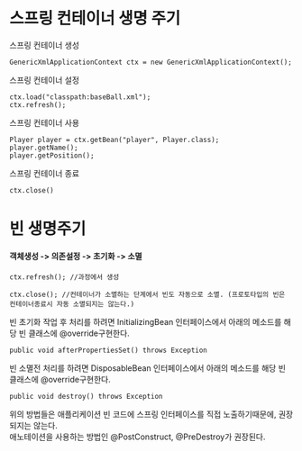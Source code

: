 # 스프링 컨테이너 생명 주기
스프링 컨테이너 생성
```
GenericXmlApplicationContext ctx = new GenericXmlApplicationContext();
```
스프링 컨테이너 설정
```
ctx.load("classpath:baseBall.xml");
ctx.refresh();
```
스프링 컨테이너 사용
```
Player player = ctx.getBean("player", Player.class);
player.getName();
player.getPosition();
```
스프링 컨테이너 종료
```
ctx.close()
```

# 빈 생명주기
#### 객체생성 -> 의존설정 -> 초기화 -> 소멸  
```
ctx.refresh(); //과정에서 생성
```
```
ctx.close(); //컨테이너가 소멸하는 단계에서 빈도 자동으로 소멸. (프로토타입의 빈은 컨테이너종료시 자동 소멸되지는 않는다.)
```
빈 초기화 작업 후 처리를 하려면 InitializingBean 인터페이스에서 아래의 메소드를 해당 빈 클래스에 @override구현한다.
```
public void afterPropertiesSet() throws Exception
```
빈 소멸전 처리를 하려면 DisposableBean 인터페이스에서 아래의 메소드를 해당 빈 클래스에 @override구현한다.
```
public void destroy() throws Exception
```
위의 방법들은 애플리케이션 빈 코드에 스프링 인터페이스를 직접 노출하기때문에, 권장되지는 않는다.  
애노테이션을 사용하는 방법인 @PostConstruct, @PreDestroy가 권장된다.
